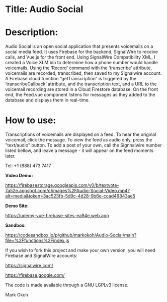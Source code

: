 <!-- @format -->

# Title: Audio Social

# Description:

Audio Social is an open social application that presents voicemails on a social media feed. It uses Firebase for the backend, SignalWire to receive calls, and Vue.js for the front end. Using SignalWire Compatibility XML, I created a Voice XLM bin to determine how a phone number would handle voicemails. Using the ‘Record’ command with the ‘transcribe’ attribute, voicemails are recorded, transcribed, then saved to my Signalwire account. A Firebase cloud function “getTranscription” is triggered by the ‘transcribeCallback’ attribute, and the transcription text, and a URL to the voicemail recording are stored in a Cloud Firestore database. On the front end, the Feed.vue component listens for messages as they added to the database and displays them in real-time.

# How to use:

Transcriptions of voicemails are displayed on a feed. To hear the original voicemail, click the message. To view the feed as audio only, press the "text/audio" button. To add a post of your own, call the Signnalwire number listed bellow, and leave a message - it will appear on the feed moments later.

Tel: +1 (888) 473 7417

**Video Demo:**

https://firebasestorage.googleapis.com/v0/b/textvote-7a52e.appspot.com/o/images%2FAudio-Social-Video.mp4?alt=media&token=3ac523fb-5d9c-4d28-9b6e-ccad46843ae5

**Demo Site:**

https://udemy-vue-firebase-sites-ea94e.web.app

**Sandbox:**

https://codesandbox.io/p/github/markokoh/Audio-Social/main?file=%2Ffunctions%2Findex.js

If you wish to fork this project and make your own version, you will need Firebase and SignalWire accounts:

https://signalwire.com/

https://firebase.google.com/

The code is made available through a GNU LGPLv3 license.

Mark Okoh
